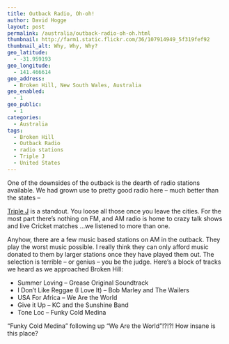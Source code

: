 ```yaml
---
title: Outback Radio, Oh-oh!
author: David Hogge
layout: post
permalink: /australia/outback-radio-oh-oh.html
thumbnail: http://farm1.static.flickr.com/36/107914949_5f319fef92
thumbnail_alt: Why, Why, Why?
geo_latitude:
  - -31.959193
geo_longitude:
  - 141.466614
geo_address:
  - Broken Hill, New South Wales, Australia
geo_enabled:
  - 1
geo_public:
  - 1
categories:
  - Australia
tags:
  - Broken Hill
  - Outback Radio
  - radio stations
  - Triple J
  - United States
---
```

One of the downsides of the outback is the dearth of radio stations available. We had grown use to pretty good radio here &#8211; much better than the states &#8211; 

[Triple J][1] is a standout. You loose all those once you leave the cities. For the most part there&#8217;s nothing on FM, and AM radio is home to crazy talk shows and live Cricket matches &#8230;we listened to more than one.

Anyhow, there are a few music based stations on AM in the outback. They play the worst music possible. I really think they can only afford music donated to them by larger stations once they have played them out. The selection is terrible &#8211; or genius &#8211; you be the judge. Here&#8217;s a block of tracks we heard as we approached Broken Hill:

*   Summer Loving &#8211; Grease Original Soundtrack
*   I Don&#8217;t Like Reggae (I Love It) &#8211; Bob Marley and The Wailers
*   USA For Africa &#8211; We Are the World
*   Give it Up &#8211; KC and the Sunshine Band
*   Tone Loc &#8211; Funky Cold Medina

&#8220;Funky Cold Medina&#8221; following up &#8220;We Are the World&#8221;!?!?! How insane is this place?

 [1]: http://www.abc.net.au/triplej/